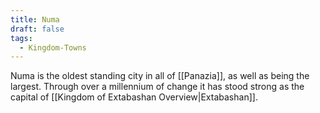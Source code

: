 ```yaml
---
title: Numa
draft: false
tags:
  - Kingdom-Towns
---
```

 
Numa is the oldest standing city in all of [[Panazia]], as well as being the largest. Through over a millennium of change it has stood strong as the capital of [[Kingdom of Extabashan Overview|Extabashan]]. 